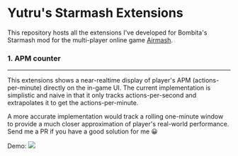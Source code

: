 # Yutru's Starmash Extensions

This repository hosts all the extensions I've developed for Bombita's Starmash mod for the multi-player online game [Airmash](https://airma.sh).

### 1.  APM counter
---
This extensions shows a near-realtime display of player's APM (actions-per-minute) directly on the in-game UI. The current implementation is simplistic and naive in that it only tracks actions-per-second and extrapolates it to get the actions-per-minute.

A more accurate implementation would track a rolling one-minute window to provide a much closer approximation of player's real-world performance. Send me a PR if you have a good solution for me 😀 

Demo:
<img src="media/Demo of APM counter extension for Starmash.gif">